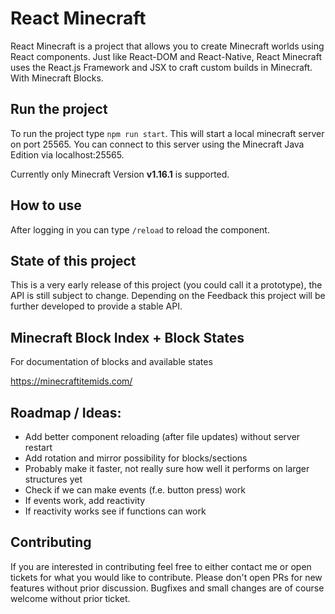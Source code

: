 # React Minecraft

React Minecraft is a project that allows you to create Minecraft worlds using React components.
Just like React-DOM and React-Native, React Minecraft uses the React.js Framework and JSX to craft custom builds in Minecraft. With Minecraft Blocks.

## Run the project

To run the project type `npm run start`. 
This will start a local minecraft server on port 25565.
You can connect to this server using the Minecraft Java Edition via localhost:25565.

Currently only Minecraft Version **v1.16.1** is supported.  

## How to use

After logging in you can type `/reload` to reload the component.

## State of this project

This is a very early release of this project (you could call it a prototype), the API is still subject to change. 
Depending on the Feedback this project will be further developed to provide a stable API.

## Minecraft Block Index + Block States

For documentation of blocks and available states

https://minecraftitemids.com/

## Roadmap / Ideas: 

 * Add better component reloading (after file updates) without server restart
 * Add rotation and mirror possibility for blocks/sections
 * Probably make it faster, not really sure how well it performs on larger structures yet
 * Check if we can make events (f.e. button press) work
 * If events work, add reactivity
 * If reactivity works see if functions can work

## Contributing

If you are interested in contributing feel free to either contact me or open tickets for what you would like to contribute. 
Please don't open PRs for new features without prior discussion. Bugfixes and small changes are of course welcome without prior ticket.